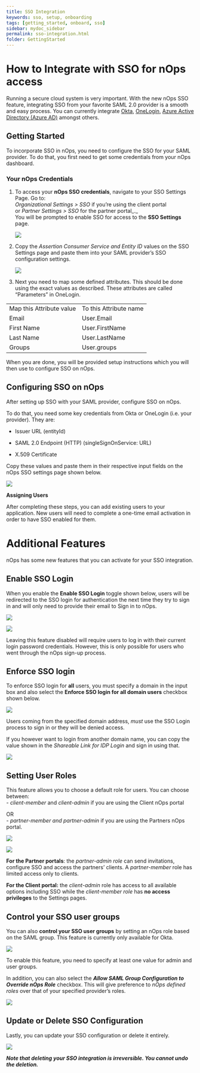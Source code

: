 ```yaml
---
title: SSO Integration
keywords: sso, setup, onboarding
tags: [getting_started, onboard, sso]
sidebar: mydoc_sidebar
permalink: sso-integration.html
folder: GettingStarted
---
```



# How to Integrate with SSO for nOps access #


Running a secure cloud system is very important. With the new nOps SSO feature, integrating SSO from your favorite SAML 2.0 provider is a smooth and easy process. You can currently integrate [Okta](https://www.okta.com/integrate/), [OneLogin](https://www.onelogin.com/product/sso), [Azure Active Directory (Azure AD)](https://docs.microsoft.com/en-us/azure/active-directory/) amongst others.


## Getting Started ##


To incorporate SSO in nOps, you need to configure the SSO for your SAML provider. To do that, you first need to get some credentials from your nOps dashboard.

### Your nOps Credentials ###

1.  To access your **nOps SSO credentials**, navigate to your SSO Settings Page. Go to:  
    _Organizational Settings > SSO_ if you’re using the client portal  
    or _Partner Settings > SSO_ for the partner portal_._  
    You will be prompted to enable SSO for access to the **SSO Settings** page.
    
    [![](https://nops-b92747f563e0.intercom-attachments-7.com/i/o/383088389/e338e1b86d912955fdf49105/n1jcayCRuXrQ03DVw7w81lDC9trilJHOUmk92Cwmahm9BCPHw9HyfwVPttpoDSdEt76vvwqTzluBzDQXV3dLv5vI5Scs3PjAgHCiWQ7lbz2xDpVIGGcAe3gaVaexZ6VPCVUoRsCF%3Ds0)](https://nops-b92747f563e0.intercom-attachments-7.com/i/o/383088389/e338e1b86d912955fdf49105/n1jcayCRuXrQ03DVw7w81lDC9trilJHOUmk92Cwmahm9BCPHw9HyfwVPttpoDSdEt76vvwqTzluBzDQXV3dLv5vI5Scs3PjAgHCiWQ7lbz2xDpVIGGcAe3gaVaexZ6VPCVUoRsCF%3Ds0)
    
2.  Copy the _Assertion Consumer Service and Entity ID_ values on the SSO Settings page and paste them into your SAML provider’s SSO configuration settings.
    
    [![](https://nops-b92747f563e0.intercom-attachments-7.com/i/o/383088403/9f8126203b09d03792360f4e/LSG4YJ9OpA8xf1SW6B2hN-tv7y9vTHHRZjHUTjpp1g7NGdL8tEZ4Aj96BiarTzqKI5EDW9ayC5L4NJDjh6CENFwDpe_Lgity6QnHzBtamXARXPlC3V-SFhSHpVMYwSx-Dqscemmh%3Ds0)](https://nops-b92747f563e0.intercom-attachments-7.com/i/o/383088403/9f8126203b09d03792360f4e/LSG4YJ9OpA8xf1SW6B2hN-tv7y9vTHHRZjHUTjpp1g7NGdL8tEZ4Aj96BiarTzqKI5EDW9ayC5L4NJDjh6CENFwDpe_Lgity6QnHzBtamXARXPlC3V-SFhSHpVMYwSx-Dqscemmh%3Ds0)
    
3.  Next you need to map some defined attributes. This should be done using the exact values as described. These attributes are called “Parameters” in OneLogin.
    

|     |     |
| --- | --- |
| Map this Attribute value | To this Attribute name |
| Email | User.Email |
| First Name | User.FirstName |
| Last Name | User.LastName |
| Groups | User.groups |

When you are done, you will be provided setup instructions which you will then use to configure SSO on nOps.

Configuring SSO on nOps
-----------------------

After setting up SSO with your SAML provider, configure SSO on nOps.

To do that, you need some key credentials from Okta or OneLogin (i.e. your provider). They are:

* Issuer URL (entityId)
    
* SAML 2.0 Endpoint (HTTP) (singleSignOnService: URL)
    
* X.509 Certificate
    

Copy these values and paste them in their respective input fields on the nOps SSO settings page shown below.

[![](https://nops-b92747f563e0.intercom-attachments-7.com/i/o/383088411/8bd0367e752c7949948fce57/UG0y1-E97C9ObGMnrU5wfeytNUircHWotayHK3ObZRKxqdLpf-p7PUyaK-N6UTo5QzBdMK99XULdhy-HON4j5a8LQPDyRgG-nqrBHbudfCToeFXpG_UA1Vxc40p4QurqZGS5Q260%3Ds0)](https://nops-b92747f563e0.intercom-attachments-7.com/i/o/383088411/8bd0367e752c7949948fce57/UG0y1-E97C9ObGMnrU5wfeytNUircHWotayHK3ObZRKxqdLpf-p7PUyaK-N6UTo5QzBdMK99XULdhy-HON4j5a8LQPDyRgG-nqrBHbudfCToeFXpG_UA1Vxc40p4QurqZGS5Q260%3Ds0)

**Assigning Users**

After completing these steps, you can add existing users to your application. New users will need to complete a one-time email activation in order to have SSO enabled for them.

Additional Features
=======================

nOps has some new features that you can activate for your SSO integration.

Enable SSO Login
----------------

When you enable the **Enable SSO Login** toggle shown below, users will be redirected to the SSO login for authentication the next time they try to sign in and will only need to provide their email to Sign in to nOps.

[![](https://nops-b92747f563e0.intercom-attachments-7.com/i/o/383088418/b19a55e2dc2fb670484b4c65/ex9_mHB7DVstNUlKMdDJ8Vn0E-mzMkGOjbeOlOZFCUh7uUICQdIOWNgm4l11xw-UIG0bVyGWPqTQaO_q6QJhaPSgoeu2mkvgaD8EaDF6CyCKC685J4OjankBB0nVPZVrhtdxwaH0%3Ds0)](https://nops-b92747f563e0.intercom-attachments-7.com/i/o/383088418/b19a55e2dc2fb670484b4c65/ex9_mHB7DVstNUlKMdDJ8Vn0E-mzMkGOjbeOlOZFCUh7uUICQdIOWNgm4l11xw-UIG0bVyGWPqTQaO_q6QJhaPSgoeu2mkvgaD8EaDF6CyCKC685J4OjankBB0nVPZVrhtdxwaH0%3Ds0)

[![](https://nops-b92747f563e0.intercom-attachments-7.com/i/o/383088426/9966dc5ef6ba59cf73e23fbd/qe85qESzlx3Op-dAAxuRpaU-L3kdjXoo-s4E8Il9GNpKfyxwadZV3rlCGsagcs9H5dVTMxAaiZGrsfyuDzt_EjWkI0nIQK7tmz57ncQ3yVVUKXMVb9wncBwMLTTedH-zpvLcz5-C%3Ds0)](https://nops-b92747f563e0.intercom-attachments-7.com/i/o/383088426/9966dc5ef6ba59cf73e23fbd/qe85qESzlx3Op-dAAxuRpaU-L3kdjXoo-s4E8Il9GNpKfyxwadZV3rlCGsagcs9H5dVTMxAaiZGrsfyuDzt_EjWkI0nIQK7tmz57ncQ3yVVUKXMVb9wncBwMLTTedH-zpvLcz5-C%3Ds0)

Leaving this feature disabled will require users to log in with their current login password credentials. However, this is only possible for users who went through the nOps sign-up process.

Enforce SSO login
-----------------

To enforce SSO login for **all** users, you must specify a domain in the input box and also select the **Enforce SSO login for all domain users** checkbox shown below.

[![](https://nops-b92747f563e0.intercom-attachments-7.com/i/o/383088431/9da9d2c0cb105e079cf10b43/yqUDWW6noBbckCoxHxLe7nVy4btObpjQv-n3ZbPHq8FhuWR9Nyczjxl_6w60w-XJ9yyThuROHkBXQhpjhZNKPLtKTs5C3r3IdTk0TSYoMndgQx9f_RCEz0WEgkpRqh1cjkzDt-A1%3Ds0)](https://nops-b92747f563e0.intercom-attachments-7.com/i/o/383088431/9da9d2c0cb105e079cf10b43/yqUDWW6noBbckCoxHxLe7nVy4btObpjQv-n3ZbPHq8FhuWR9Nyczjxl_6w60w-XJ9yyThuROHkBXQhpjhZNKPLtKTs5C3r3IdTk0TSYoMndgQx9f_RCEz0WEgkpRqh1cjkzDt-A1%3Ds0)

Users coming from the specified domain address, _must_ use the SSO Login process to sign in or they will be denied access.

If you however want to login from another domain name, you can copy the value shown in the _Shareable Link for IDP Login_ and sign in using that.

[![](https://nops-b92747f563e0.intercom-attachments-7.com/i/o/383088441/e472d12ef29542468686b003/2Kq20N6a8wVOi57t4xfZTBqvF0sE4C4eOj1mDqGLF3uD1EuSa7QiLJ607I7I57z7HAR9KG59-XGQpjiSPPm4qvJjSV3LbHViF6MbT8sTEyI56XO11DXe-mxYLmtjG-9a2N-qozaA%3Ds0)](https://nops-b92747f563e0.intercom-attachments-7.com/i/o/383088441/e472d12ef29542468686b003/2Kq20N6a8wVOi57t4xfZTBqvF0sE4C4eOj1mDqGLF3uD1EuSa7QiLJ607I7I57z7HAR9KG59-XGQpjiSPPm4qvJjSV3LbHViF6MbT8sTEyI56XO11DXe-mxYLmtjG-9a2N-qozaA%3Ds0)

Setting User Roles
------------------

This feature allows you to choose a default role for users. You can choose between:  
\- _client-member_ and _client-admin_ if you are using the Client nOps portal

OR  
\- _partner-member and partner-admin_ if you are using the Partners nOps portal.

[![](https://nops-b92747f563e0.intercom-attachments-7.com/i/o/383088443/76a161a9fe9dc42cde3beaa6/Ql7Di2L5NBk500k5FCjasx3XYk2Wlq7knPc0l1XUDVl3RGycQiyLEqFPI2LkKDobANefNNqIGX4N_XCeP7jg6C0itqbFTrumhIx3Nz7vD-wNPcuYu6tg21IVzs3YKaLV1DW-BM3l%3Ds0)](https://nops-b92747f563e0.intercom-attachments-7.com/i/o/383088443/76a161a9fe9dc42cde3beaa6/Ql7Di2L5NBk500k5FCjasx3XYk2Wlq7knPc0l1XUDVl3RGycQiyLEqFPI2LkKDobANefNNqIGX4N_XCeP7jg6C0itqbFTrumhIx3Nz7vD-wNPcuYu6tg21IVzs3YKaLV1DW-BM3l%3Ds0)

[![](https://nops-b92747f563e0.intercom-attachments-7.com/i/o/383088445/361b0b500fa83e32809f5182/QO45rsbHbA8vaF3nXwONjHpvM05cuUSS3RuNyVUGvEgm-1_FbaQ4IsUF0GDx5L5Afh1JJ2_q_uj7U2P-tgGsfBF1mYPdutJFDa4-_G8IXKIh_tjvWlao532mINBhDxt5y-mYEMLq%3Ds0)](https://nops-b92747f563e0.intercom-attachments-7.com/i/o/383088445/361b0b500fa83e32809f5182/QO45rsbHbA8vaF3nXwONjHpvM05cuUSS3RuNyVUGvEgm-1_FbaQ4IsUF0GDx5L5Afh1JJ2_q_uj7U2P-tgGsfBF1mYPdutJFDa4-_G8IXKIh_tjvWlao532mINBhDxt5y-mYEMLq%3Ds0)

**For the Partner portals**: the _partner-admin role_ can send invitations, configure SSO and access the partners’ clients. A _partner-member_ role has limited access only to clients.

**For the Client portal:** the _client-admin_ role has access to all available options including SSO while the _client-member role_ has **no access privileges** to the Settings pages.

Control your SSO user groups
----------------------------

You can also **control your SSO user groups** by ​​setting an nOps role based on the SAML group. This feature is currently only available for Okta.

[![](https://nops-b92747f563e0.intercom-attachments-7.com/i/o/383088448/320d3034cc99a0283a16e956/0ATIUWKq5lMbXEKeE9QZqUhWcTG4fqAXCpxkt71vcV3jMICqYXka3TMVdVs9NBqDYqXIhmEe5LgSsmeOZjq5CQeViVLjGKnzgqGHyBlr8d6JdEU60b6S0zc9sDWqdSjq__xAmjlW%3Ds0)](https://nops-b92747f563e0.intercom-attachments-7.com/i/o/383088448/320d3034cc99a0283a16e956/0ATIUWKq5lMbXEKeE9QZqUhWcTG4fqAXCpxkt71vcV3jMICqYXka3TMVdVs9NBqDYqXIhmEe5LgSsmeOZjq5CQeViVLjGKnzgqGHyBlr8d6JdEU60b6S0zc9sDWqdSjq__xAmjlW%3Ds0)

To enable this feature, you need to specify at least one value for admin and user groups.

In addition, you can also select the **_Allow SAML Group Configuration to Override nOps Role_** checkbox. This will give preference to _nOps defined roles_ over that of your specified provider’s roles.

[![](https://nops-b92747f563e0.intercom-attachments-7.com/i/o/383088451/d39e60a45b224ba9525ba349/oz2FGrdpRbMWqYA4c9pYOhH9Dge5-EA8wAw4QsegqPWF_Y9_C73HX1fusldJsJtSbrGKO4VRGBBHWV17Hg9LrCyxVY-TLW5NixC7CeHgQfD8r7hZu284pnHqu_VndT3r9szyaBmK%3Ds0)](https://nops-b92747f563e0.intercom-attachments-7.com/i/o/383088451/d39e60a45b224ba9525ba349/oz2FGrdpRbMWqYA4c9pYOhH9Dge5-EA8wAw4QsegqPWF_Y9_C73HX1fusldJsJtSbrGKO4VRGBBHWV17Hg9LrCyxVY-TLW5NixC7CeHgQfD8r7hZu284pnHqu_VndT3r9szyaBmK%3Ds0)

Update or Delete SSO Configuration
----------------------------------

Lastly, you can update your SSO configuration or delete it entirely.

[![](https://nops-b92747f563e0.intercom-attachments-7.com/i/o/383088455/d3704aac96fbc5126bfd95ad/oIVeLj_swy-uGcEW721YIIYY8ebGMLsrvYSxdBepeQI1n4w3CS2Qc3Uv-YUDMNPL_d6acDf-S31zy3fs_CrATsEPq9mnwvEDGAE5sif6TJ2oShP-iYuSM9ivIfXRkV59y2bpMts_%3Ds0)](https://nops-b92747f563e0.intercom-attachments-7.com/i/o/383088455/d3704aac96fbc5126bfd95ad/oIVeLj_swy-uGcEW721YIIYY8ebGMLsrvYSxdBepeQI1n4w3CS2Qc3Uv-YUDMNPL_d6acDf-S31zy3fs_CrATsEPq9mnwvEDGAE5sif6TJ2oShP-iYuSM9ivIfXRkV59y2bpMts_%3Ds0)

**_Note that deleting your SSO integration is irreversible. You cannot undo the deletion._**
